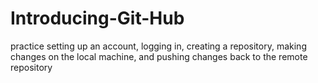 # Introducing-Git-Hub
practice setting up an account, logging in, creating a repository, making changes on the local machine, and pushing changes back to the remote repository
